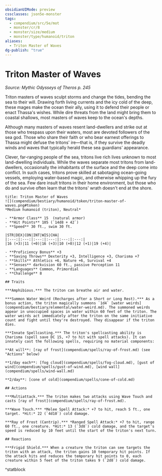 ```yaml
---
obsidianUIMode: preview
cssclasses: json5e-monster
tags:
  - compendium/src/5e/mot
  - monster/cr/8
  - monster/size/medium
  - monster/type/humanoid/triton
aliases:
  - Triton Master of Waves
dg-publish: "true"
---
```

# Triton Master of Waves
*Source: Mythic Odysseys of Theros p. 245*  

Triton masters of waves sculpt storms and change the tides, bending the sea to their will. Drawing forth living currents and the icy cold of the deep, these mages make the ocean their ally, using it to defend their people or enact Thassa's wishes. While dire threats from the land might bring them to coastal shallows, most masters of waves keep to the ocean's depths.

Although many masters of waves resent land-dwellers and strike out at those who trespass upon their waters, most are devoted followers of the sea god. Those who share their faith or who bear earnest offerings to Thassa might defuse the tritons' ire—that is, if they survive the deadly winds and waves that typically herald these sea guardians' appearance.

Clever, far-ranging people of the sea, tritons live rich lives unknown to most land-dwelling individuals. While the waves separate most tritons from land-dwellers, occasionally the inhabitants of the surface and the deep come into conflict. In such cases, tritons prove skilled at sabotaging ocean-going vessels, employing water-based magic, and otherwise whipping up the fury of the sea. Few dare insult tritons in their home environment, but those who do and survive often learn that the tritons' wrath doesn't end at the shore.

```ad-statblock
title: Triton Master of Waves
![](compendium/bestiary/humanoid/token/triton-master-of-waves.png#token)
*Medium humanoid (triton), Neutral*

- **Armor Class** 15  (natural armor)
- **Hit Points** 105 (`14d8 + 42`)
- **Speed** 30 ft., swim 30 ft.

|STR|DEX|CON|INT|WIS|CHA|
|:---:|:---:|:---:|:---:|:---:|:---:|
|16 (+3)|11 (+0)|16 (+3)|10 (+0)|12 (+1)|19 (+4)|

- **Proficiency Bonus** +3
- **Saving Throws** Dexterity +3, Intelligence +3, Charisma +7
- **Skills** Athletics +6, Nature +6, Survival +4
- **Senses** darkvision 60 ft., passive Perception 11
- **Languages** Common, Primordial
- **Challenge** 8

## Traits

***Amphibious.*** The triton can breathe air and water.

***Summon Water Weird (Recharges after a Short or Long Rest).*** As a bonus action, the triton magically summons `1d4` [water weirds](compendium/bestiary/elemental/water-weird.md). The summoned weirds appear in unoccupied spaces in water within 60 feet of the triton. The water weirds act immediately after the triton on the same initiative count and fight until they're destroyed. They disappear if the triton dies.

***Innate Spellcasting.*** The triton's spellcasting ability is Charisma (spell save DC 15, +7 to hit with spell attacks). It can innately cast the following spells, requiring no material components:

**At will**: [ray of frost](compendium/spells/ray-of-frost.md) (see "Actions" below)

**1/day each**: [fog cloud](compendium/spells/fog-cloud.md), [gust of wind](compendium/spells/gust-of-wind.md), [wind wall](compendium/spells/wind-wall.md)

**2/day**: [cone of cold](compendium/spells/cone-of-cold.md)

## Actions

***Multiattack.*** The triton makes two attacks using Wave Touch and casts [ray of frost](compendium/spells/ray-of-frost.md).

***Wave Touch.*** *Melee Spell Attack:* +7 to hit, reach 5 ft., one target. *Hit:* 22 (`4d10`) cold damage.

***Ray of Frost (Cantrip).*** *Ranged Spell Attack:* +7 to hit, range 60 ft., one creature. *Hit:* 13 (`3d8`) cold damage, and the target's speed is reduced by 10 feet until the start of the triton's next turn.

## Reactions

***Frigid Shield.*** When a creature the triton can see targets the triton with an attack, the triton gains 10 temporary hit points. If the attack hits and reduces the temporary hit points to 0, each creature within 5 feet of the triton takes 9 (`2d8`) cold damage.
```
^statblock